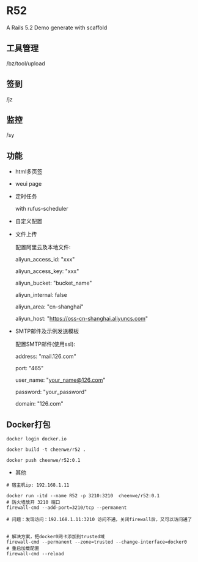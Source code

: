 # R52

A Rails 5.2 Demo generate with scaffold

## 工具管理

/bz/tool/upload


## 签到

/jz


## 监控

/sy


## 功能

- html多页签

- weui page

- 定时任务

  with rufus-scheduler

- 自定义配置


- 文件上传
  
    配置阿里云及本地文件:

    aliyun_access_id: "xxx"

    aliyun_access_key:  "xxx"

    aliyun_bucket: "bucket_name"

    aliyun_internal: false

    aliyun_area: "cn-shanghai"

    aliyun_host: "https://oss-cn-shanghai.aliyuncs.com"

- SMTP邮件及示例发送模板
    
    配置SMTP邮件(使用ssl):

    address: "mail.126.com" 

    port:  "465" 

    user_name:  "your_name@126.com" 

    password:  "your_password"

    domain:  "126.com" 




## Docker打包

```
docker login docker.io

docker build -t cheenwe/r52 .

docker push cheenwe/r52:0.1 

```

- 其他

```
# 宿主机ip: 192.168.1.11
 
docker run -itd --name R52 -p 3210:3210  cheenwe/r52:0.1
# 防火墙放开 3210 端口
firewall-cmd --add-port=3210/tcp --permanent
 
# 问题：发现访问：192.168.1.11:3210 访问不通，关闭firewall后，又可以访问通了
 

# 解决方案，把docker0网卡添加到trusted域
firewall-cmd --permanent --zone=trusted --change-interface=docker0
# 重启加载配置
firewall-cmd --reload
```

